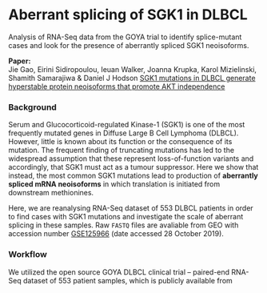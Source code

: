 # Aberrant splicing of SGK1 in DLBCL

Analysis of RNA-Seq data from the GOYA trial to identify splice-mutant cases and 
look for the presence of aberrantly spliced SGK1 neoisoforms.  

**Paper:**  
Jie Gao, Eirini Sidiropoulou, Ieuan Walker, Joanna Krupka, Karol Mizielinski, 
Shamith Samarajiwa & Daniel J Hodson
[SGK1 mutations in DLBCL generate hyperstable protein neoisoforms that promote AKT independence]()  

### Background     

Serum and Glucocorticoid-regulated Kinase-1 (SGK1) is one of the most frequently 
mutated genes in Diffuse Large B Cell Lymphoma (DLBCL). However, little is known 
about its function or the consequence of its mutation. The frequent finding of 
truncating mutations has led to the widespread assumption that these represent 
loss-of-function variants and accordingly, that SGK1 must act as a tumour suppressor. 
Here we show that instead, the most common SGK1 mutations lead to production of 
**aberrantly spliced mRNA neoisoforms** in which translation is initiated from 
downstream methionines. 

Here, we are reanalysing RNA-Seq dataset of 553 DLBCL patients in order to 
find cases with SGK1 mutations and investigate the scale of aberrant splicing in 
these samples. Raw `FASTQ` files are avaliable from GEO with accession number 
[GSE125966](https://www.ncbi.nlm.nih.gov/geo/query/acc.cgi?acc=GSE125966) 
(date accessed 28 October 2019).     

### Workflow  

We utilized the open source GOYA DLBCL clinical trial – paired-end RNA-Seq dataset 
of 553 patient samples, which is publicly available from
